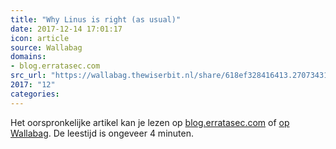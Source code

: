 ```yaml
---
title: "Why Linus is right (as usual)"
date: 2017-12-14 17:01:17
icon: article
source: Wallabag
domains:
- blog.erratasec.com
src_url: "https://wallabag.thewiserbit.nl/share/618ef328416413.27073431"
2017: "12"
categories:
---
```

Het oorspronkelijke artikel kan je lezen op [blog.erratasec.com](http://blog.erratasec.com/2017/11/why-linus-is-right-as-usual.html) of [op Wallabag](https://wallabag.thewiserbit.nl/share/618ef328416413.27073431). De leestijd is ongeveer 4 minuten.